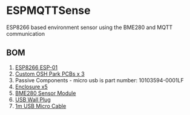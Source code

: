 
# ESPMQTTSense
ESP8266 based environment sensor using the BME280 and MQTT communication 

**BOM**
----------
1. [ESP8266 ESP-01](https://www.aliexpress.com/item/WiFi-module-ESP8266-Serial-to-WiFi-wireless-transparent-transmission-industrial-ESP-01S/32716268094.html)
2. [Custom OSH Park PCBs x 3](https://oshpark.com/shared_projects/XdQKvwWd)
3. Passive Components - micro usb is part number: 10103594-0001LF
4. [Enclosure x5](https://www.ebay.com/itm/H1-5pcs-Plastic-Electric-Project-Junction-Box-60x36x25mm/282124733873)
5. [BME280 Sensor Module](https://www.banggood.com/CJMCU-280E-BME280-High-Precision-Atmospheric-Pressure-Sensor-For-Arduino-p-1103115.html)
6. [USB Wall Plug](https://www.aliexpress.com/item/Universal-USB-Charger-US-EU-Plug-5V-1A-Charger-Adapter-for-iphone-6-6s-7-7s/32822757190.html)
7. [1m USB Micro Cable](https://www.aliexpress.com/item/USB-Cable-Micro-USB-Cable-Charging-Sync-Data-Mobile-Phone-Cables-For-Android-Samsung-Xiaomi-Huawei/32852902325.html)
